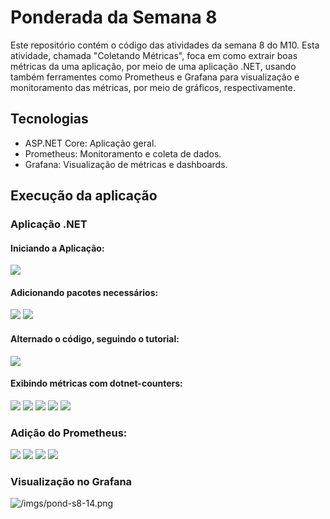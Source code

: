 # Ponderada da Semana 8

Este repositório contém o código das atividades da semana 8 do M10. Esta atividade, chamada "Coletando Métricas", foca em como extrair boas métricas da uma aplicação, por meio de uma aplicação .NET, usando também ferramentes como Prometheus e Grafana para visualização e monitoramento das métricas, por meio de gráficos, respectivamente.

## Tecnologias

- ASP.NET Core: Aplicação geral.
- Prometheus: Monitoramento e coleta de dados.
- Grafana: Visualização de métricas e dashboards.

## Execução da aplicação

### Aplicação .NET

#### Iniciando a Aplicação:

![](/imgs/pond-s8-1.png)

#### Adicionando pacotes necessários:

![](/imgs/pond-s8-2.png)
![](/imgs/pond-s8-3.png)

#### Alternado o código, seguindo o tutorial:

![](/imgs/pond-s8-4.png)

#### Exibindo métricas com dotnet-counters:

![](/imgs/pond-s8-5.png)
![](/imgs/pond-s8-6.png)
![](/imgs/pond-s8-7.png)
![](/imgs/pond-s8-8.png)
![](/imgs/pond-s8-9.png)

### Adição do Prometheus:

![](/imgs/pond-s8-10.png)
![](/imgs/pond-s8-11.png)
![](/imgs/pond-s8-12.png)
![](/imgs/pond-s8-13.png)

### Visualização no Grafana

![/imgs/pond-s8-14.png](/imgs/pond-s8-14.png)

